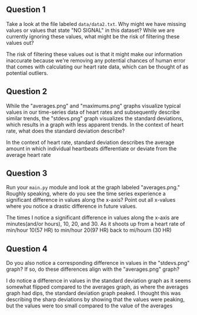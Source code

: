 ## Question 1

Take a look at the file labeled `data/data2.txt`. Why might we have missing values or values that state "NO SIGNAL" in this dataset? While we are currently ignoring these values, what might be the risk of filtering these values out?

The risk of filtering these values out is that it might make our information inaccurate because we're removing any potential chances of human error that comes with calculating our heart rate data, which can be thought of as potential outliers.

## Question 2

While the "averages.png" and "maximums.png" graphs visualize typical values in our time-series data of heart rates and subsequently describe similar trends, the "stdevs.png" graph visualizes the standard deviations, which results in a graph with less apparent trends. In the context of heart rate, what does the standard deviation describe?

In the context of heart rate, standard deviation describes the average amount in which individual heartbeats differentiate or deviate from the average heart rate

## Question 3

Run your `main.py` module and look at the graph labeled "averages.png." Roughly speaking, where do you see the time series experience a significant difference in values along the x-axis? Point out all x-values where you notice a drastic difference in future values.

The times I notice a significant difference in values along the x-axis are minutes(and/or hours), 10, 20, and 30. As it shoots up from a heart rate of min/hour 10(57 HR) to min/hour 20(97 HR) back to mi/hourn (30 HR)

## Question 4

Do you also notice a corresponding difference in values in the "stdevs.png" graph? If so, do these differences align with the "averages.png" graph? 

I do notice a difference in values in the standard deviation graph as it seems somewhat flipped compared to the averages graph, as where the averages graph had dips, the standard deviation graph peaked. I thought this was describing the sharp deviations by showing that the values were peaking, but the values were too small compared to the value of the averages
